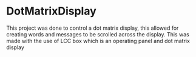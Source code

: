 # DotMatrixDisplay

This project was done to control a dot matrix display, this allowed for creating words and messages to be scrolled across the display.
This was made with the use of LCC box which is an operating panel and dot matrix display
